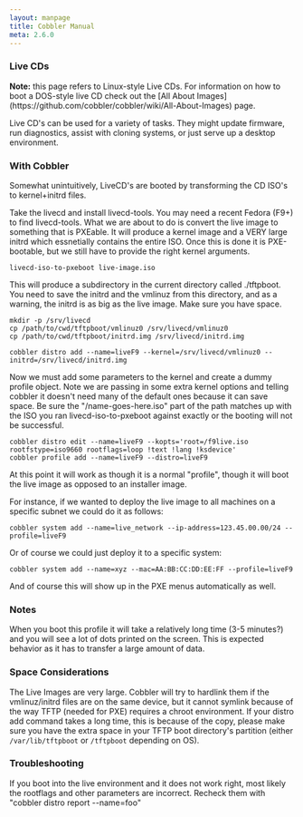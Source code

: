 ```yaml
---
layout: manpage
title: Cobbler Manual
meta: 2.6.0
---
```

### Live CDs

<div class="alert alert-info alert-block"><b>Note:</b> this page refers to Linux-style Live CDs.  For information on how to boot a DOS-style live CD check out the [All About Images](https://github.com/cobbler/cobbler/wiki/All-About-Images) page.</div>

Live CD's can be used for a variety of tasks.  They might update firmware, run diagnostics, assist with cloning systems, or just serve up a desktop environment.

### With Cobbler

Somewhat unintuitively, LiveCD's are booted by transforming the CD ISO's to kernel+initrd files.

Take the livecd and install livecd-tools.  You may need a recent Fedora (F9+) to find livecd-tools.  What we are about to do is convert the live image to something that is PXEable.  It will produce a kernel image and a VERY large initrd which essnetially contains the entire ISO.  Once this is done it is PXE-bootable, but we still have to provide the right kernel arguments.

    livecd-iso-to-pxeboot live-image.iso


This will produce a subdirectory in the current directory called ./tftpboot.  You need to save the initrd and the vmlinuz from this directory, and as a warning, the initrd is as big as the live image.  Make sure you have space.



    mkdir -p /srv/livecd
    cp /path/to/cwd/tftpboot/vmlinuz0 /srv/livecd/vmlinuz0
    cp /path/to/cwd/tftpboot/initrd.img /srv/livecd/initrd.img

    cobbler distro add --name=liveF9 --kernel=/srv/livecd/vmlinuz0 --initrd=/srv/livecd/initrd.img


Now we must add some parameters to the kernel and create a dummy profile object.  Note we are passing in some extra kernel options and telling cobbler it doesn't need many of the default ones because it can save space.  Be sure the "/name-goes-here.iso" part of the path matches up with the ISO you ran livecd-iso-to-pxeboot against exactly or the booting will not be successful.

    cobbler distro edit --name=liveF9 --kopts='root=/f9live.iso rootfstype=iso9660 rootflags=loop !text !lang !ksdevice'
    cobbler profile add --name=liveF9 --distro=liveF9

At this point it will work as though it is a normal "profile", though it will boot the live image as opposed to an installer image.

For instance, if we wanted to deploy the live image to all machines on a specific subnet we could do it as follows:

    cobbler system add --name=live_network --ip-address=123.45.00.00/24 --profile=liveF9

Or of course we could just deploy it to a specific system:

    cobbler system add --name=xyz --mac=AA:BB:CC:DD:EE:FF --profile=liveF9

And of course this will show up in the PXE menus automatically as well.

### Notes

When you boot this profile it will take a relatively long time (3-5 minutes?) and you will see a lot of dots printed on the screen.  This is expected behavior as it has to transfer a large amount of data.

### Space Considerations

The Live Images are very large.  Cobbler will try to hardlink them if the vmlinuz/initrd files are on the same device, but it cannot symlink because of the way TFTP (needed for PXE) requires a chroot environment.  If your distro add command takes a long time, this is because of the copy, please make sure you have the extra space in your TFTP boot directory's partition (either `/var/lib/tftpboot` or `/tftpboot` depending on OS).

### Troubleshooting

If you boot into the live environment and it does not work right, most likely the rootflags and other parameters are incorrect.   Recheck them with "cobbler distro report --name=foo"
